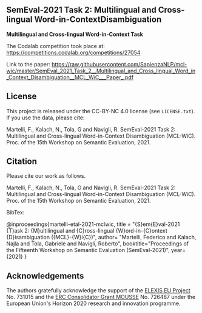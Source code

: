 ## SemEval-2021 Task 2: Multilingual and Cross-lingual Word-in-ContextDisambiguation
<b>Multilingual and Cross-lingual Word-in-Context Task</b>

The Codalab competition took place at: https://competitions.codalab.org/competitions/27054

Link to the paper: https://raw.githubusercontent.com/SapienzaNLP/mcl-wic/master/SemEval_2021_Task_2__Multilingual_and_Cross_lingual_Word_in_Context_Disambiguation__MCL_WiC___Paper_.pdf

## License
This project is released under the CC-BY-NC 4.0 license (see `LICENSE.txt`). If you use the data, please cite: 

Martelli, F., Kalach, N., Tola, G and Navigli, R. SemEval-2021 Task 2: Multilingual and Cross-lingual Word-in-Context Disambiguation (MCL-WiC). Proc. of the 15th Workshop on Semantic Evaluation, 2021.

## Citation

Please cite our work as follows. 

Martelli, F., Kalach, N., Tola, G and Navigli, R. SemEval-2021 Task 2: Multilingual and Cross-lingual Word-in-Context Disambiguation (MCL-WiC). Proc. of the 15th Workshop on Semantic Evaluation, 2021.

BibTex:

@inproceedings{martelli-etal-2021-mclwic,
title = "{S}em{E}val-2021 {T}ask 2: {M}ultilingual and {C}ross-lingual {W}ord-in-{C}ontext {D}isambiguation ({MCL}-{W}i{C})",
author= "Martelli, Federico and Kalach, Najla and Tola, Gabriele and Navigli, Roberto",
booktitle="Proceedings of the Fifteenth Workshop on Semantic Evaluation (SemEval-2021)",
year={2021}
}


## Acknowledgements
The authors gratefully acknowledge the support of the <a href="http://elex.is">ELEXIS EU Project</a> No. 731015 and the <a href="http://mousse-project.org">ERC Consolidator Grant MOUSSE</a> No. 726487 under the European
Union's Horizon 2020 research and innovation programme.
